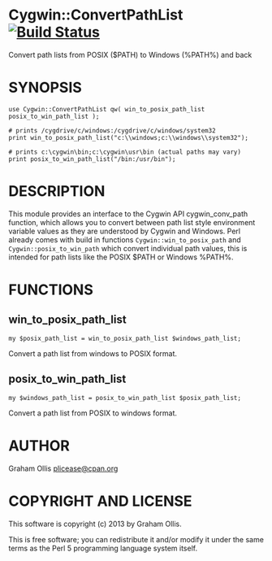 # Cygwin::ConvertPathList [![Build Status](https://secure.travis-ci.org/plicease/Cygwin-ConvertPathList.png)](http://travis-ci.org/plicease/Cygwin-ConvertPathList)

Convert path lists from POSIX ($PATH) to Windows (%PATH%) and back

# SYNOPSIS

    use Cygwin::ConvertPathList qw( win_to_posix_path_list posix_to_win_path_list );
    
    # prints /cygdrive/c/windows:/cygdrive/c/windows/system32
    print win_to_posix_path_list("c:\\windows;c:\\windows\\system32");
    
    # prints c:\cygwin\bin;c:\cygwin\usr\bin (actual paths may vary)
    print posix_to_win_path_list("/bin:/usr/bin");

# DESCRIPTION

This module provides an interface to the Cygwin API cygwin\_conv\_path function,
which allows you to convert between path list style environment variable values as
they are understood by Cygwin and Windows.  Perl already comes with build in 
functions `Cygwin::win_to_posix_path` and `Cygwin::posix_to_win_path` which
convert individual path values, this is intended for path lists like the
POSIX $PATH or Windows %PATH%.

# FUNCTIONS

## win\_to\_posix\_path\_list

    my $posix_path_list = win_to_posix_path_list $windows_path_list;

Convert a path list from windows to POSIX format.

## posix\_to\_win\_path\_list

    my $windows_path_list = posix_to_win_path_list $posix_path_list;

Convert a path list from POSIX to windows format.

# AUTHOR

Graham Ollis <plicease@cpan.org>

# COPYRIGHT AND LICENSE

This software is copyright (c) 2013 by Graham Ollis.

This is free software; you can redistribute it and/or modify it under
the same terms as the Perl 5 programming language system itself.
